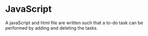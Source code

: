 # JavaScript
A javaScript and html file are written such that a to-do task can be performed by adding and deleting the tasks.
